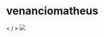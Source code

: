 # venanciomatheus
< / >
<img src="https://cdn.jsdelivr.net/gh/devicons/devicon/icons/python/python-original.svg" />
                              

